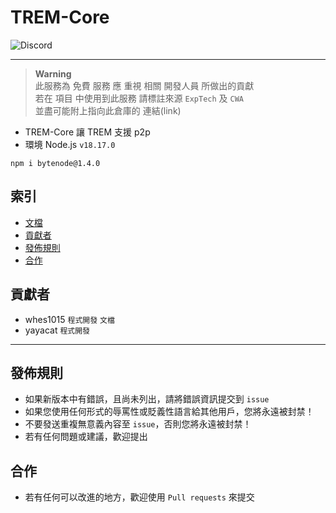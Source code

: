 # TREM-Core
<img alt="Discord" src="https://img.shields.io/discord/926545182407688273">

------

> **Warning**  
> 此服務為 免費 服務 應 重視 相關 開發人員 所做出的貢獻  
> 若在 項目 中使用到此服務 請標註來源 `ExpTech` 及 `CWA`  
> 並盡可能附上指向此倉庫的 連結(link)

- TREM-Core 讓 TREM 支援 p2p
- 環境 Node.js `v18.17.0`
```
npm i bytenode@1.4.0
```

## 索引
- [文檔](https://github.com/ExpTechTW/TREM-Core/blob/Release/docs.md)
- [貢獻者](#貢獻者)
- [發佈規則](#發佈規則)
- [合作](#合作)

## 貢獻者
- whes1015 `程式開發` `文檔`
- yayacat `程式開發`

------

## 發佈規則
- 如果新版本中有錯誤，且尚未列出，請將錯誤資訊提交到 ```issue```
- 如果您使用任何形式的辱罵性或貶義性語言給其他用戶，您將永遠被封禁！
- 不要發送重複無意義內容至 ```issue```，否則您將永遠被封禁！
- 若有任何問題或建議，歡迎提出

## 合作
- 若有任何可以改進的地方，歡迎使用 ```Pull requests``` 來提交
